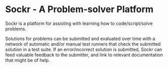 # Sockr - A Problem-solver Platform
Sockr is a platform for assisting with learning how to code/script/solve problems.

Solutions for problems can be submitted and evaluated over time with a network of automatic and/or manual test runners that check the submitted solution in a test suite.
If an error/incorrect solution is submitted, Sockr can feed valuable feedback to the submitter, and link to relevant documentation that might be of help.